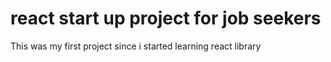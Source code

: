 # react start up project for job seekers

This was my first project since i started learning react library
